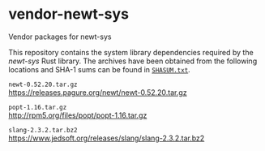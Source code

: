 # vendor-newt-sys

Vendor packages for newt-sys

This repository contains the system library dependencies required by the
_newt-sys_ Rust library. The archives have been obtained from the following
locations and SHA-1 sums can be found in [`SHASUM.txt`].

`newt-0.52.20.tar.gz`  
https://releases.pagure.org/newt/newt-0.52.20.tar.gz

`popt-1.16.tar.gz`  
http://rpm5.org/files/popt/popt-1.16.tar.gz

`slang-2.3.2.tar.bz2`  
https://www.jedsoft.org/releases/slang/slang-2.3.2.tar.bz2

[`SHASUM.txt`]: https://github.com/xelkarin/vendor-newt-sys/blob/rev1/SHASUM.txt

